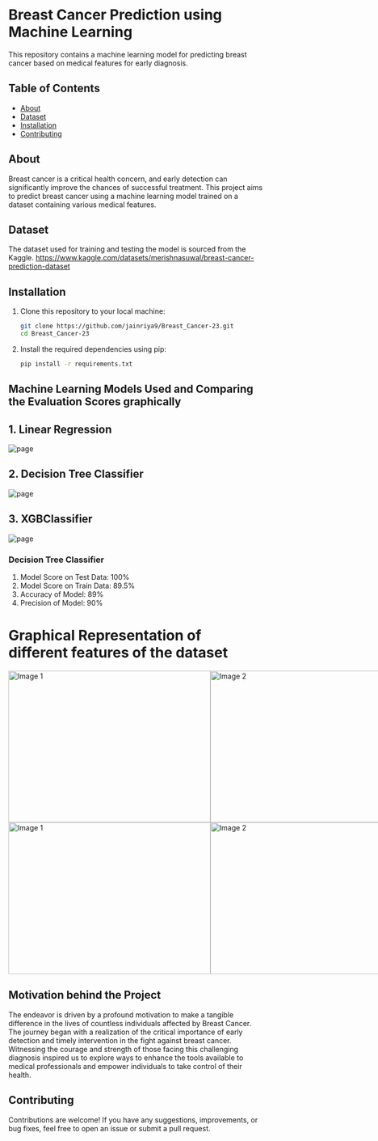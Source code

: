 # Breast Cancer Prediction using Machine Learning
This repository contains a machine learning model for predicting breast cancer based on medical features for early diagnosis. 

## Table of Contents

- [About](#about)
- [Dataset](#dataset)
- [Installation](#installation)
- [Contributing](#contributing)

## About

Breast cancer is a critical health concern, and early detection can significantly improve the chances of successful treatment. This project aims to predict breast cancer using a machine learning model trained on a dataset containing various medical features.

## Dataset

The dataset used for training and testing the model is sourced from the Kaggle.
https://www.kaggle.com/datasets/merishnasuwal/breast-cancer-prediction-dataset

## Installation

1. Clone this repository to your local machine:

   ```bash
   git clone https://github.com/jainriya9/Breast_Cancer-23.git
   cd Breast_Cancer-23

2. Install the required dependencies using pip:

   ```bash
   pip install -r requirements.txt


## Machine Learning Models Used and Comparing the Evaluation Scores graphically
<h2> 1. Linear Regression </h2> 

![page](https://github.com/jainriya9/ML-Fest/blob/main/mlbreastcancer/lrscore.png?raw=true)


<h2>2. Decision Tree Classifier </h2> 

![page](https://github.com/jainriya9/ML-Fest/blob/main/mlbreastcancer/dtcm.png?raw=true)

<h2>3. XGBClassifier </h2> 

![page](https://github.com/jainriya9/ML-Fest/blob/main/mlbreastcancer/xgb.png?raw=true)


<h3> Decision Tree Classifier </h3>

1. Model Score on Test Data: 100%
2. Model Score on Train Data: 89.5%
3. Accuracy of Model: 89%
4. Precision of Model: 90%


# Graphical Representation of different features of the dataset

<div style="display: flex; justify-content: space-between;">
  <img src="mlbreastcancer/ss1.png" alt="Image 1" width="400" height="300">
  <img src="mlbreastcancer/ss2.png" alt="Image 2" width="400" height="300">
</div>
<div style="display: flex; justify-content: space-between;">
  <img src="mlbreastcancer/ss3.png" alt="Image 1" width="400" height="300">
  <img src="mlbreastcancer/ss4.png" alt="Image 2" width="400" height="300">
</div>


## Motivation behind the Project
The endeavor is driven by a profound motivation to make a tangible difference in the lives of countless individuals affected by Breast Cancer.
The journey began with a realization of the critical importance of early detection and timely intervention in the fight against breast cancer. Witnessing the courage and strength of those facing this challenging diagnosis inspired us to explore ways to enhance the tools available to medical professionals and empower individuals to take control of their health.



## Contributing
Contributions are welcome! If you have any suggestions, improvements, or bug fixes, feel free to open an issue or submit a pull request.

 
